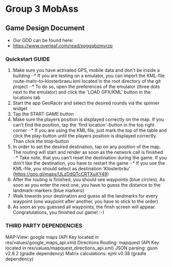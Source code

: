 # Group 3 MobAss

## Game Design Document
- Our GDD can be found here:
- https://www.overleaf.com/read/xpggqbzmvrzp

### Quickstart GUIDE
1. Make sure you have activated GPS, mobile data and don't be inside a building
⋅⋅* If you are testing on a emulator, you can import the KML-file route-mahr-to-klosterbraeu.kml located in the root directory of the git project
⋅⋅* To do so, open the preferences of the emulator (three dots next to the emulator) and click the 'LOAD GPX/KML' button in the locations tab
2. Start the app GeoRacer and select the desired rounds via the spinner widget
3. Tap the START GAME button
4. Make sure the players position is displayed correctly on the map. If you can't find the position, tap the 'find location'-button in the top right corner
⋅⋅* If you are using the KML file, just mark the top of the table and click the play-button until the players position is displayed correctly. Than click the stop-button
5. In order to set the desired destination, tap on any position of the map. The routing will start and render as soon as the network call is finished
⋅⋅* Take note, that you can't reset the destination during the game. If you don't like the destination, you have to restart the game
⋅⋅* If you use the KML-file, you should select as destination 'Klosterbräu' (https://goo.gl/maps/ULzDdQTcCRTXuXY49)
6. After the routing is finished, you should see waypoints (blue circles). As soon as you enter the next one, you have to guess the distance to the landmark-markers (blue markers)
7. Walk towards your destination and guess all the landmarks for every waypoint (one waypoint after another, you have to stick to the order)
8. As soon as you guessed all waypoints, the finsh screen will appear. Congratulations, you finished our game! :-)
 

### THIRD PARTY DEPENDENCIES
MAP-View: google maps (API Key located in res/values/google_maps_api.xml)
Directions Routing: mapquest (API Key located in res/values/mapquest_directions_api.xml)
JSON parsing: gson v2.8.2 (gradle dependency)
Matrix calculations: ejml v0.38 (gradle dependency)